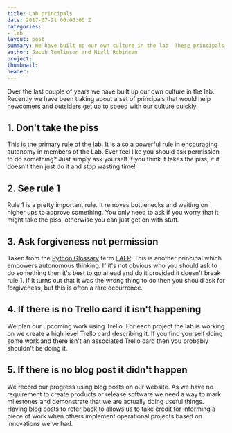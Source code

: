 ```yaml
---
title: Lab principals
date: 2017-07-21 00:00:00 Z
categories:
- lab
layout: post
summary: We have built up our own culture in the lab. These principals encapsulate that culture.
author: Jacob Tomlinson and Niall Robinson
project:
thumbnail: 
header: 
---
```


Over the last couple of years we have built up our own culture in the lab. Recently we have been tlaking about a set of principals that would help newcomers and outsiders get up to speed with our culture quickly.

## 1. Don't take the piss

This is the primary rule of the lab. It is also a powerful rule in encouraging autonomy in members of the Lab. Ever feel like you should ask permission to do something? Just simply ask yourself if you think it takes the piss, if it doesn't then just do it and stop wasting time!

## 2. See rule 1

Rule 1 is a pretty important rule. It removes bottlenecks and waiting on higher ups to approve something. You only need to ask if you worry that it might take the piss, otherwise you can just get on with stuff.

## 3. Ask forgiveness not permission

Taken from the [Python Glossary](https://docs.python.org/2/glossary.html) term [EAFP](https://docs.python.org/2/glossary.html#term-eafp). This is another principal which empowers autonomous thinking. If it's not obvious who you should ask to do something then it's best to go ahead and do it provided it doesn't break rule 1. If it turns out that it was the wrong thing to do then you should ask for forgiveness, but this is often a rare occurrence.

## 4. If there is no Trello card it isn't happening

We plan our upcoming work using Trello. For each project the lab is working on we create a high level Trello card describing it. If you find yourself doing some work and there isn't an associated Trello card then you probably shouldn't be doing it.

## 5. If there is no blog post it didn't happen

We record our progress using blog posts on our website. As we have no requirement to create products or release software we need a way to mark milestones and demonstrate that we are actually doing useful things. Having blog posts to refer back to allows us to take credit for informing a piece of work when others implement operational projects based on innovations we've had.
